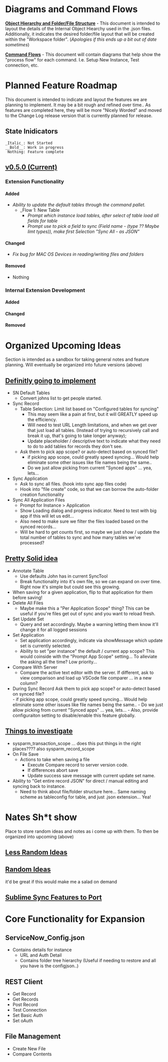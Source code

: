 # Diagrams and Command Flows

[__Object Hierarchy and Folder/File Structure__](https://www.lucidchart.com/invitations/accept/9311c598-a1ee-47b5-86a4-6a88d12fd003) - This document is intended to layout the details of the Internal Object Hiearchy used in the .json files. Additionally, it indicates the desired folder/file layout that will be created within the "Workspace folder". (_Apologies if this ends up a bit out of date sometimes_)

[__Command Flows__]() - This document will contain diagrams that help show the "process flow" for each command. I.e. Setup New Instance, Test connection, etc.

# Planned Feature Roadmap
This document is intended to indicate and layout the features we are planning to implement. It may be a bit rough and refined over time.. As features are completed here, they will be more "Nicely Worded" and moved to the Change Log release version that is currently planned for release.

## State Inidicators
    _Italic_: Not Started
    __Bold__: Work in progress
     Nothing: Feature complete

## [v0.5.0 (Current)]()

### Extension Functionality
#### Added

- _Ability to update the default tables through the command pallet._
    - _Flow 1: New Table 
        - _Prompt which instance load tables, after select of table load all fields for table_
        - _Prompt use to pick a field to sync (Field name - (type ?? Maybe limt types)), make first Selection "Sync All - as JSON"_

#### Changed
- _Fix bug for MAC OS Devices in reading/writing files and folders_

#### Removed
- Nothing

### Internal Extension Development

#### Added

#### Changed

#### Removed


Organized Upcoming Ideas
==================================================================================
Section is intended as a sandbox for taking general notes and feature planning. Will eventually be organized into future versions (above)

## [Definitly going to implement]()
- SN Default Tables
    - Convert johns list to get people started. 
- Sync Record
    - Table Selection: Limit list based on "Configured tables for syncing"
        - This may seem like a pain at first, but it will GREATLY speed up the efficiency. 
        - Will need to test URL Length limitations, and when we get over that just load all tables. (Instead of trying to recursively call and break it up, that's going to take longer anyway);
        - Update placeholder / descriptive text to indicate what they need to do to add tables for records they don't see. 
    - Ask them to pick app scope? or auto-detect based on synced file?  
        - if picking app scope, could greatly speed syncing... Would help eliminate some other issues like file names being the same..
        - Do we just allow picking from current "Synced apps" ... yea, lets...
- Sync Application
    - Ask to sync all files. (hook into sync app files code) 
    - Hook into "file create" code, so that we can borrow the auto-folder creation functionality
- Sync All Application Files
    - Prompt for Instance > Application
    - Show Loading dialog and progress indicator. Need to test with big app if this will let us edit...
    - Also need to make sure we filter the files loaded based on the synced records... 
    - Will be hard to get counts first, so maybe we just show / update the total number of tables to sync and how many tables we've processed? 

    

## [Pretty Solid idea]()
- Annotate Table
    - Use defaults John has in current SyncTool
    - Break functionality into it's own file, so we can expand on over time. Right now it's simple but could see this growing. 
- When saving for a given application, flip to that application for them before saving!
- Delete All Files
    - Maybe make this a "Per Application Scope" thing? This can be useful if you're files get out of sync and you want to reload fresh.
- Set Update Set
    - Query and set accordingly. Maybe a warning letting them know it'll change it for all logged sessions
- Set Application
    - Set application accordingly, indicate via showMessage which update set is currently selected. 
    - Ability to set "per instance" the default / current app scope? This would coinside with the "Prompt App Scope" setting... To alleviate the asking all the time? Low priority...
- Compare With Server
    - Compare the active text editor with the server. If different, ask to view comparison and load up VSCode file comparer ... in a new column? 
- During Sync Record Ask them to pick app scope? or auto-detect based on synced file?  
        - if picking app scope, could greatly speed syncing... Would help eliminate some other issues like file names being the same..
        - Do we just allow picking from current "Synced apps" ... yea, lets...
        - Also, provide configuraiton setting to disable/enable this feature globally. 



## [Things to investigate]()
- sysparm_transaction_scope  ... does this put things in the right places???? also sysparm_record_scope
- On File Save
    - Actions to take when saving a file
        - Execute Compare record to server version code. 
        - If differences abort save
        - Update success save message with current update set name.
- Ability to "Get entire record JSON" for direct / manual editing and syncing back to instance. 
    - Need to think about file/folder structure here... Same naming scheme as tableconfig for table, and just .json extension... Yea!


Nates Sh*t show
==================================================================================
Place to store random ideas and notes as i come up with them. To then be organized into upcoming (above)

## [Less Random Ideas]()

## [Random Ideas]()
it'd be great if this would make me a salad on demand
## [Sublime Sync Features to Port]()



Core Functionality for Expansion
================================================================================
## ServiceNow_Config.json
- Contains details for instance
    - URL and Auth Detail
    - Contains folder tree hierarchy (Useful if needing to restore and all you have is the configjson..)

## REST Client
- Get Record
- Get Records
- Post Record
- Test Connection
- Set Basic Auth
- Set oAuth

## File Management
- Create New File
- Compare Contents